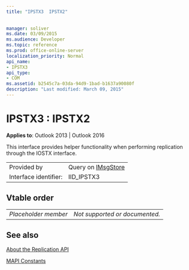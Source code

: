 ```yaml
---
title: "IPSTX3  IPSTX2"
 
 
manager: soliver
ms.date: 03/09/2015
ms.audience: Developer
ms.topic: reference
ms.prod: office-online-server
localization_priority: Normal
api_name:
- IPSTX3
api_type:
- COM
ms.assetid: b2545c7a-03da-94d9-1bad-b1637a90080f
description: "Last modified: March 09, 2015"
---
```


# IPSTX3 : IPSTX2

  
  
**Applies to**: Outlook 2013 | Outlook 2016 
  
This interface provides helper functionality when performing replication through the IOSTX interface.
  
|||
|:-----|:-----|
|Provided by  <br/> |Query on [IMsgStore](imsgstoreimapiprop.md) <br/> |
|Interface identifier:  <br/> |IID_IPSTX3  <br/> |
   
## Vtable order

|||
|:-----|:-----|
| *Placeholder member*  <br/> | *Not supported or documented.*  <br/> |
   
## See also



[About the Replication API](about-the-replication-api.md)
  
[MAPI Constants](mapi-constants.md)

